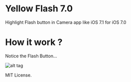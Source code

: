 Yellow Flash 7.0
==========

Highlight Flash button in Camera app like iOS 7.1 for iOS 7.0

How it work ?
==========

Notice the Flash Button...

![alt tag](https://raw.github.com/PoomSmart/Yellow-Flash-7.0/master/SS.PNG)

MIT License.
